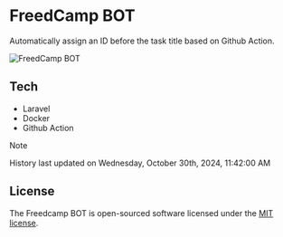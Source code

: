 # FreedCamp BOT

Automatically assign an ID before the task title based on Github Action.

![FreedCamp BOT](https://repository-images.githubusercontent.com/737932867/7d34798b-2680-471c-b089-a78a718d3d6a)

## Tech

- Laravel
- Docker
- Github Action

> [!NOTE]  
> History last updated on Wednesday, October 30th, 2024, 11:42:00 AM

## License

The Freedcamp BOT is open-sourced software licensed under the [MIT license](https://opensource.org/licenses/MIT).
